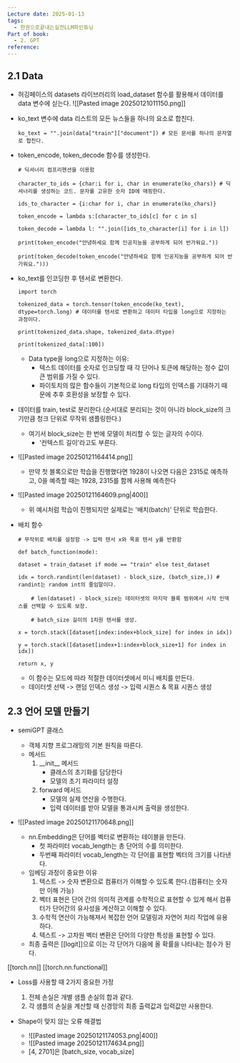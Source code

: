 ```yaml
---
Lecture date: 2025-01-13
tags:
  - 한권으로끝내는실전LLM파인튜닝
Part of book:
  - 2. GPT
reference:
---
```

## 2.1 Data

- 허깅페이스의 datasets 라이브러리의 load_dataset 함수를 활용해서 데이터를 data 변수에 싣는다.
	 ![[Pasted image 20250121011150.png]]

- ko_text 변수에 data 리스트의 모든 뉴스들을 하나의 요소로 합친다.
	```
	ko_text = "".join(data["train"]["document"]) # 모든 문서를 하나의 문자열로 합친다.
	```

- token_encode, token_decode 함수를 생성한다.
	```
	# 딕셔너리 컴프리헨션을 이용함

	character_to_ids = {char:i for i, char in enumerate(ko_chars)} # 딕셔너리를 생성하는 코드. 문자를 고유한 숫자 ID에 매핑한다.

	ids_to_character = {i:char for i, char in enumerate(ko_chars)}

	token_encode = lambda s:[character_to_ids[c] for c in s]
	
	token_decode = lambda l: "".join([ids_to_character[i] for i in l])
	
	print(token_encode("안녕하세요 함께 인공지능을 공부하게 되어 반가워요."))
	
	print(token_decode(token_encode("안녕하세요 함께 인공지능을 공부하게 되어 반가워요.")))
	```

- ko_text를 인코딩한 후 텐서로 변환한다.
	```
	import torch

	tokenized_data = torch.tensor(token_encode(ko_text), dtype=torch.long) # 데이터를 텐서로 변환하고 데이터 타입을 long으로 지정하는 과정이다.	  
	
	print(tokenized_data.shape, tokenized_data.dtype)
		
	print(tokenized_data[:100])
	```
	- Data type을 long으로 지정하는 이유:
		- 텍스트 데이터를 숫자로 인코딩할 때 각 단어나 토큰에 해당하는 정수 값이 큰 범위를 가질 수 있다.
		- 파이토치의 많은 함수들이 기본적으로 long 타입의 인덱스를 기대하기 때문에 추후 호환성을 보장할 수 있다.

- 데이터를 train, test로 분리한다.(순서대로 분리되는 것이 아니라 block_size의 크기만큼 청크 단위로 무작위 샘플링한다.)
	- 여기서 block_size는 한 번에 모델이 처리할 수 있는 글자의 수이다.
		- '컨텍스트 길이'라고도 부른다.

- ![[Pasted image 20250121164414.png]]
	- 만약 첫 블록으로만 학습을 진행했다면 1928이 나오면 다음은 2315로 예측하고, 0을 예측할 때는 1928, 2315를 함께 사용해 예측한다

- ![[Pasted image 20250121164609.png|400]]
	- 위 예시처럼 학습이 진행되지만 실제로는 '배치(batch)' 단위로 학습한다.


- 배치 함수
	```
	# 무작위로 배치를 설정함 -> 입력 텐서 x와 목표 텐서 y를 반환함

	def batch_function(mode):
	
	dataset = train_dataset if mode == "train" else test_dataset
	
	idx = torch.randint(len(dataset) - block_size, (batch_size,)) # randint는 random int의 줄임말이다.
	
		# len(dataset) - block_size는 데이터셋의 마지막 블록 범위에서 시작 인덱스를 선택할 수 있도록 보장.
		
		# batch_size 길이의 1차원 텐서를 생성.
	
	x = torch.stack([dataset[index:index+block_size] for index in idx])
	
	y = torch.stack([dataset[index+1:index+block_size+1] for index in idx])
	
	return x, y
	```
	- 이 함수는 모드에 따라 적절한 데이터셋에서 미니 배치를 만든다.
	- 데이터셋 선택 -> 랜덤 인덱스 생성 -> 입력 시퀀스 & 목표 시퀀스 생성


## 2.3 언어 모델 만들기
- semiGPT 클래스
	- 객체 지향 프로그래밍의 기본 원칙을 따른다.
	- 메서드
		1. \_\_init\_\_ 메서드
			- 클래스의 초기화를 담당한다
			- 모델의 초기 파라미터 설정
		2. forward 메서드
			- 모델의 실제 연산을 수행한다.
			- 입력 데이터를 받아 모델을 통과시켜 출력을 생성한다.

- ![[Pasted image 20250121170648.png]]
	- nn.Embedding은 단어를 벡터로 변환하는 테이블을 만든다.
		- 첫 파라미터 vocab_length는 총 단어의 수를 의미한다.
		- 두번째 파라미터 vocab_length는 각 단어를 표현할 벡터의 크기를 나타낸다.
	- 임베딩 과정이 중요한 이유
		1. 텍스트 -> 숫자 변환으로 컴퓨터가 이해할 수 있도록 한다.(컴퓨터는 숫자만 이해 가능)
		2. 벡터 표현은 단어 간의 의미적 관계를 수학적으로 표현할 수 있게 해서 컴퓨터가 단어간의 유사성을 계산하고 이해할 수 있다.
		3. 수학적 연산이 가능해져서 복잡한 언어 모델링과 자연어 처리 작업에 유용하다.
		4. 텍스트 -> 고차원 벡터 변환은 단어의 다양한 특성을 표현할 수 있다.
	- 최종 출력은 [[logit]]으로 이는 각 단어가 다음에 올 확률을 나타내는 점수가 된다.

[[torch.nn]]
[[torch.nn.functional]]

- Loss를 사용할 때 2가지 중요한 가정
	1. 전체 손실은 개별 샘플 손실의 합과 같다.
	2. 각 샘플의 손실을 계산할 때 신경망의 최종 출력값과 입력값만 사용한다.

- Shape이 맞지 않는 오류 해결법
	- ![[Pasted image 20250121174053.png|400]]
	- ![[Pasted image 20250121174634.png]]
	- \[4, 2701]은 \[batch_size, vocab_size]
		